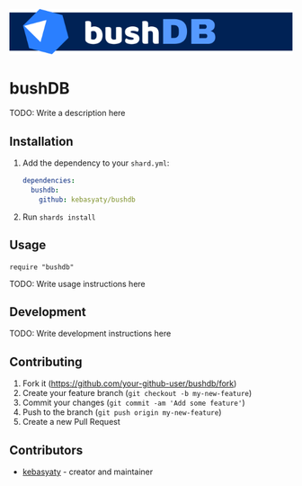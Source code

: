 [![Logo](https://github.com/kebasyaty/bushdb/raw/main/images/logo.svg "Logo")](https://github.com/kebasyaty/bushdb "Logo")

# bushDB

TODO: Write a description here

## Installation

1. Add the dependency to your `shard.yml`:

   ```yaml
   dependencies:
     bushdb:
       github: kebasyaty/bushdb
   ```

2. Run `shards install`

## Usage

```crystal
require "bushdb"
```

TODO: Write usage instructions here

## Development

TODO: Write development instructions here

## Contributing

1. Fork it (<https://github.com/your-github-user/bushdb/fork>)
2. Create your feature branch (`git checkout -b my-new-feature`)
3. Commit your changes (`git commit -am 'Add some feature'`)
4. Push to the branch (`git push origin my-new-feature`)
5. Create a new Pull Request

## Contributors

- [kebasyaty](https://github.com/your-github-user) - creator and maintainer
